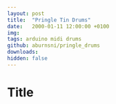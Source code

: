 ```yaml
---
layout: post
title:  "Pringle Tin Drums"
date:   2000-01-11 12:00:00 +0100
img: 
tags: arduino midi drums
github: aburnsni/pringle_drums
downloads:
hidden: false
---
```

# Title